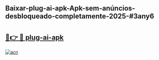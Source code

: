 ## Baixar-plug-ai-apk-Apk-sem-anúncios-desbloqueado-completamente-2025-#3any6

# <h2><a href="https://ainizakaria.my?title=plug-ai-apk&ref=20M">🔗👉 🔴 plug-ai-apk</a></h2>

[![acn](https://github.com/user-attachments/assets/0f9c940e-d8b0-45ae-aac7-cd30a18b3e1c)](https://ainizakaria.my?title=plug-ai-apk&ref=20M)

